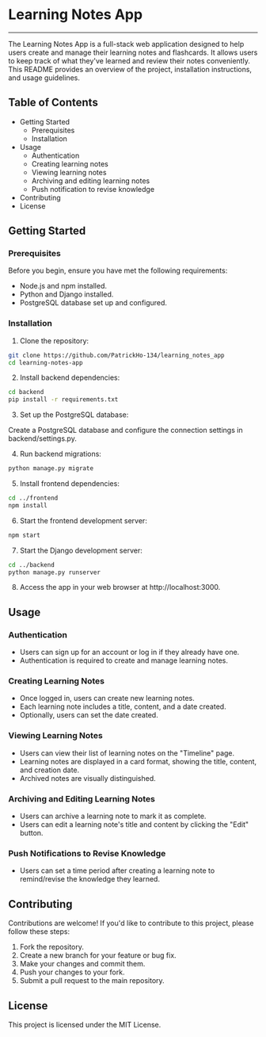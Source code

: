 # Learning Notes App
------------------

The Learning Notes App is a full-stack web application designed to help users create and manage their learning notes and flashcards. It allows users to keep track of what they've learned and review their notes conveniently. This README provides an overview of the project, installation instructions, and usage guidelines.

## Table of Contents
- Getting Started
    + Prerequisites
    + Installation
- Usage
    + Authentication
    + Creating learning notes
    + Viewing learning notes
    + Archiving and editing learning notes
    + Push notification to revise knowledge
- Contributing
- License

## Getting Started

### Prerequisites
Before you begin, ensure you have met the following requirements:

- Node.js and npm installed.
- Python and Django installed.
- PostgreSQL database set up and configured.

### Installation
1. Clone the repository:

```bash
git clone https://github.com/PatrickHo-134/learning_notes_app
cd learning-notes-app
```

2. Install backend dependencies:

```bash
cd backend
pip install -r requirements.txt
```

3. Set up the PostgreSQL database:

Create a PostgreSQL database and configure the connection settings in backend/settings.py.

4. Run backend migrations:

```bash
python manage.py migrate
```

5. Install frontend dependencies:

```bash
cd ../frontend
npm install
```

6. Start the frontend development server:

```bash
npm start
```

7. Start the Django development server:

```bash
cd ../backend
python manage.py runserver
```

8. Access the app in your web browser at http://localhost:3000.

## Usage

### Authentication
- Users can sign up for an account or log in if they already have one.
- Authentication is required to create and manage learning notes.

### Creating Learning Notes
- Once logged in, users can create new learning notes.
- Each learning note includes a title, content, and a date created.
- Optionally, users can set the date created.

### Viewing Learning Notes
- Users can view their list of learning notes on the "Timeline" page.
- Learning notes are displayed in a card format, showing the title, content, and creation date.
- Archived notes are visually distinguished.

### Archiving and Editing Learning Notes
- Users can archive a learning note to mark it as complete.
- Users can edit a learning note's title and content by clicking the "Edit" button.

### Push Notifications to Revise Knowledge
- Users can set a time period after creating a learning note to remind/revise the knowledge they learned.

## Contributing
Contributions are welcome! If you'd like to contribute to this project, please follow these steps:

1. Fork the repository.
2. Create a new branch for your feature or bug fix.
3. Make your changes and commit them.
4. Push your changes to your fork.
5. Submit a pull request to the main repository.

## License
This project is licensed under the MIT License.
